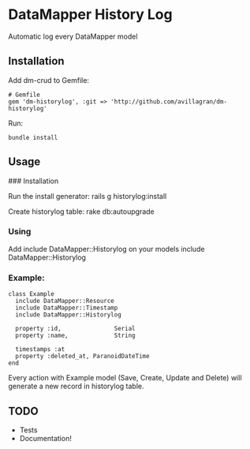 DataMapper History Log
=======

Automatic log every DataMapper model


Installation
------------

Add dm-crud to Gemfile:

    # Gemfile 
    gem 'dm-historylog', :git => 'http://github.com/avillagran/dm-historylog'

Run:

    bundle install
    

Usage
-----

### Installation

Run the install generator:
    rails g historylog:install

Create historylog table:
    rake db:autoupgrade

### Using

Add include DataMapper::Historylog on your models
    include DataMapper::Historylog

### Example:
    class Example
      include DataMapper::Resource
      include DataMapper::Timestamp
      include DataMapper::Historylog

      property :id,               Serial
      property :name,             String
    
      timestamps :at
      property :deleted_at, ParanoidDateTime
    end

Every action with Example model (Save, Create, Update and Delete) will generate a new record in historylog table.

TODO
----
- Tests
- Documentation!